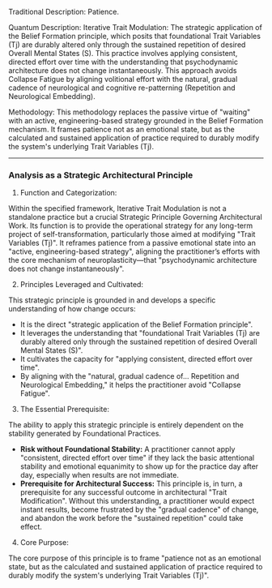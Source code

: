   

Traditional Description: Patience.

Quantum Description: Iterative Trait Modulation: The strategic application of the Belief Formation principle, which posits that foundational Trait Variables (Tj) are durably altered only through the sustained repetition of desired Overall Mental States (S). This practice involves applying consistent, directed effort over time with the understanding that psychodynamic architecture does not change instantaneously. This approach avoids Collapse Fatigue by aligning volitional effort with the natural, gradual cadence of neurological and cognitive re-patterning (Repetition and Neurological Embedding).

Methodology: This methodology replaces the passive virtue of "waiting" with an active, engineering-based strategy grounded in the Belief Formation mechanism. It frames patience not as an emotional state, but as the calculated and sustained application of practice required to durably modify the system's underlying Trait Variables (Tj).

---

### Analysis as a Strategic Architectural Principle

1. Function and Categorization:

Within the specified framework, Iterative Trait Modulation is not a standalone practice but a crucial Strategic Principle Governing Architectural Work. Its function is to provide the operational strategy for any long-term project of self-transformation, particularly those aimed at modifying "Trait Variables (Tj)". It reframes patience from a passive emotional state into an "active, engineering-based strategy", aligning the practitioner’s efforts with the core mechanism of neuroplasticity—that "psychodynamic architecture does not change instantaneously".

2. Principles Leveraged and Cultivated:

This strategic principle is grounded in and develops a specific understanding of how change occurs:

- It is the direct "strategic application of the Belief Formation principle".
- It leverages the understanding that "foundational Trait Variables (Tj) are durably altered only through the sustained repetition of desired Overall Mental States (S)".
- It cultivates the capacity for "applying consistent, directed effort over time".
- By aligning with the "natural, gradual cadence of... Repetition and Neurological Embedding," it helps the practitioner avoid "Collapse Fatigue".

3. The Essential Prerequisite:

The ability to apply this strategic principle is entirely dependent on the stability generated by Foundational Practices.

- **Risk without Foundational Stability:** A practitioner cannot apply "consistent, directed effort over time" if they lack the basic attentional stability and emotional equanimity to show up for the practice day after day, especially when results are not immediate.
- **Prerequisite for Architectural Success:** This principle is, in turn, a prerequisite for any successful outcome in architectural "Trait Modification". Without this understanding, a practitioner would expect instant results, become frustrated by the "gradual cadence" of change, and abandon the work before the "sustained repetition" could take effect.

4. Core Purpose:

The core purpose of this principle is to frame "patience not as an emotional state, but as the calculated and sustained application of practice required to durably modify the system's underlying Trait Variables (Tj)".